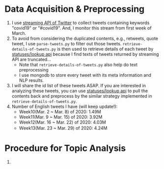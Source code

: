 # Data Acquisition & Preprocessing
1. I use [streaming API of Twitter](https://developer.twitter.com/en/docs/tweets/filter-realtime/overview) to collect tweets containing keywords "covid19" or "#covid19". And, I monitor this stream from first week of March.
2. To avoid from considering the duplicated contents, e.g., retweets, quote tweet, I use `parse-tweets.py` to filter out those tweets. `retrieve-details-of-tweets.py` is then used to retrieve details of each tweet by [statuses/lookup api](https://developer.twitter.com/en/docs/tweets/post-and-engage/api-reference/get-statuses-lookup) because I find texts of tweets returned by streaming API are truncated...
    - Note that `retrieve-details-of-tweets.py` also help do text preprocessing 
    - I use mongodb to store every tweet with its meta information and NLP results.
3. I will share the id list of these tweets ASAP. If you are interested in analyzing these tweets, you can use [statuses/lookup api](https://developer.twitter.com/en/docs/tweets/post-and-engage/api-reference/get-statuses-lookup) to pull the contents back and preprocess by the similar strategy implemented in `retrieve-details-of-tweets.py`.
4. Number of English tweets I have (will keep update!):
    - Week10(Mar. 2 ~ Mar. 8) of 2020:     1.49M 
    - Week11(Mar. 9 ~ Mar. 15) of 2020:   3.92M 
    - Week12(Mar. 16 ~ Mar. 22) of 2020: 4.03M 
    - Ｗeek13(Mar. 23 ~ Mar. 29) of 2020: 4.24M 

# Procedure for Topic Analysis
1. 